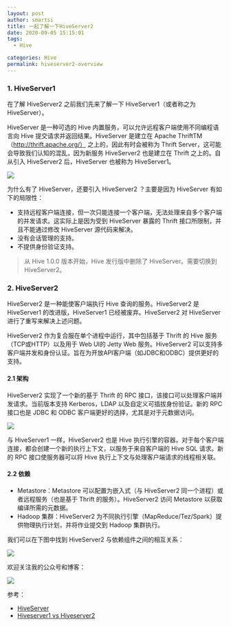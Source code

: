 ```yaml
---
layout: post
author: smartsi
title: 一起了解一下HiveServer2
date: 2020-09-05 15:15:01
tags:
  - Hive

categories: Hive
permalink: hiveserver2-overview
---
```


### 1. HiveServer1

在了解 HiveServer2 之前我们先来了解一下 HiveServer1（或者称之为 HiveServer）。

HiveServer 是一种可选的 Hive 内置服务，可以允许远程客户端使用不同编程语言向 Hive 提交请求并返回结果。HiveServer 是建立在 Apache ThriftTM（http://thrift.apache.org/） 之上的，因此有时会被称为 Thrift Server，这可能会导致我们认知的混乱，因为新服务 HiveServer2 也是建立在 Thrift 之上的。自从引入 HiveServer2 后，HiveServer 也被称为 HiveServer1。

![](https://github.com/sjf0115/PubLearnNotes/blob/master/image/Hive/hiveserver2-overview-1.png?raw=true)

为什么有了 HiveServer，还要引入 HiveServer2 ？主要是因为 HiveServer 有如下的局限性：
- 支持远程客户端连接，但一次只能连接一个客户端，无法处理来自多个客户端的并发请求。这实际上是因为受到 HiveServer 暴露的 Thrift 接口所限制，并且不能通过修改 HiveServer 源代码来解决。
- 没有会话管理的支持。
- 不提供身份验证支持。

> 从 Hive 1.0.0 版本开始，Hive 发行版中删除了 HiveServer。需要切换到 HiveServer2。

### 2. HiveServer2

HiveServer2 是一种能使客户端执行 Hive 查询的服务。HiveServer2 是 HiveServer1 的改进版，HiveServer1 已经被废弃。HiveServer2 对 HiveServer 进行了重写来解决上述问题。

HiveServer2 作为复合服在单个进程中运行，其中包括基于 Thrift 的 Hive 服务（TCP或HTTP）以及用于 Web UI的 Jetty Web 服务。HiveServer2 可以支持多客户端并发和身份认证。旨在为开放API客户端（如JDBC和ODBC）提供更好的支持。

#### 2.1 架构

HiveServer2 实现了一个新的基于 Thrift 的 RPC 接口，该接口可以处理客户端并发请求。当前版本支持 Kerberos，LDAP 以及自定义可插拔身份验证。新的 RPC 接口也是 JDBC 和 ODBC 客户端更好的选择，尤其是对于元数据访问。

![](https://github.com/sjf0115/PubLearnNotes/blob/master/image/Hive/hiveserver2-overview-2.png?raw=true)

与 HiveServer1 一样，HiveServer2 也是 Hive 执行引擎的容器。对于每个客户端连接，都会创建一个新的执行上下文，以服务于来自客户端的 Hive SQL 请求。新的 RPC 接口使服务器可以将 Hive 执行上下文与处理客户端请求的线程相关联。

#### 2.2 依赖

- Metastore：Metastore 可以配置为嵌入式（与 HiveServer2 同一个进程）或者远程服务（也是基于 Thrift 的服务）。HiveServer2 访问 Metastore 以获取编译所需的元数据。
- Hadoop 集群：HiveServer2 为不同执行引擎（MapReduce/Tez/Spark）提供物理执行计划，并将作业提交到 Hadoop 集群执行。

我们可以在下图中找到 HiveServer2 与依赖组件之间的相互关系：

![](https://github.com/sjf0115/PubLearnNotes/blob/master/image/Hive/hiveserver2-overview-3.png?raw=true)

欢迎关注我的公众号和博客：

![](https://github.com/sjf0115/PubLearnNotes/blob/master/image/Other/smartsi.jpg?raw=true)

参考：
- [HiveServer](https://cwiki.apache.org/confluence/display/Hive/HiveServer)
- [Hiveserver1 vs Hiveserver2](http://anujaneja.com/wp/2016/10/07/hiveserver1-vs-hiveserver2/)

